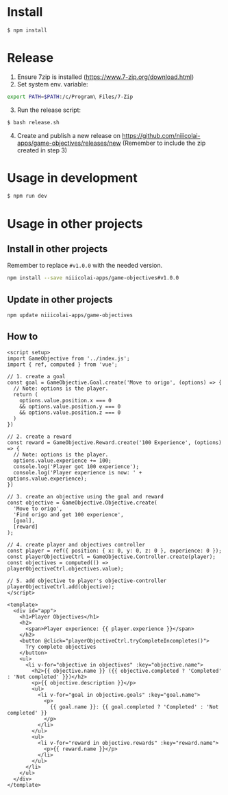# Install

```bash
$ npm install
```

# Release
1. Ensure 7zip is installed (https://www.7-zip.org/download.html)
2. Set system env. variable: 
```bash
export PATH=$PATH:/c/Program\ Files/7-Zip
```
3. Run the release script:
```bash
$ bash release.sh
```
4. Create and publish a new release on https://github.com/niiicolai-apps/game-objectives/releases/new (Remember to include the zip created in step 3)

# Usage in development

```bash
$ npm run dev
```

# Usage in other projects

## Install in other projects
Remember to replace `#v1.0.0` with the needed version.
```bash
npm install --save niiicolai-apps/game-objectives#v1.0.0
```

## Update in other projects
```bash
npm update niiicolai-apps/game-objectives
```

## How to

```vue
<script setup>
import GameObjective from '../index.js';
import { ref, computed } from 'vue';

// 1. create a goal
const goal = GameObjective.Goal.create('Move to origo', (options) => {
  // Note: options is the player.
  return (
    options.value.position.x === 0
    && options.value.position.y === 0
    && options.value.position.z === 0
  )
})

// 2. create a reward
const reward = GameObjective.Reward.create('100 Experience', (options) => {
  // Note: options is the player.
  options.value.experience += 100;
  console.log('Player got 100 experience');
  console.log('Player experience is now: ' + options.value.experience);
})

// 3. create an objective using the goal and reward
const objective = GameObjective.Objective.create(
  'Move to origo',
  'Find origo and get 100 experience',
  [goal],
  [reward]
);

// 4. create player and objectives controller
const player = ref({ position: { x: 0, y: 0, z: 0 }, experience: 0 });
const playerObjectiveCtrl = GameObjective.Controller.create(player);
const objectives = computed(() => playerObjectiveCtrl.objectives.value);

// 5. add objective to player's objective-controller
playerObjectiveCtrl.add(objective);
</script>

<template>
  <div id="app">
    <h1>Player Objectives</h1>
    <h2>
      <span>Player experience: {{ player.experience }}</span>
    </h2>
    <button @click="playerObjectiveCtrl.tryCompleteIncompletes()">
      Try complete objectives
    </button>
    <ul>
      <li v-for="objective in objectives" :key="objective.name">
        <h2>{{ objective.name }} ({{ objective.completed ? 'Completed' : 'Not completed' }})</h2>
        <p>{{ objective.description }}</p>
        <ul>
          <li v-for="goal in objective.goals" :key="goal.name">
            <p>
              {{ goal.name }}: {{ goal.completed ? 'Completed' : 'Not completed' }}
            </p>
          </li>
        </ul>
        <ul>
          <li v-for="reward in objective.rewards" :key="reward.name">
            <p>{{ reward.name }}</p>
          </li>
        </ul>
      </li>
    </ul>
  </div>
</template>
```